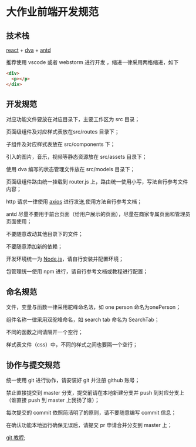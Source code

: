 # 大作业前端开发规范

## 技术栈

[react](https://react.docschina.org/tutorial/tutorial.html) + [dva](https://dvajs.com/) + [antd](https://ant.design/docs/react/getting-started-cn)

推荐使用 vscode 或者 webstorm 进行开发 ，缩进一律采用两格缩进，如下

~~~html
<div>
  <p></p>
</div>
~~~

## 开发规范

对应功能文件要放在对应目录下，主要工作区为 src 目录；

页面级组件及对应样式表放在src/routes 目录下；

子组件及对应样式表放在 src/components 下；

引入的图片，音乐，视频等静态资源放在 src/assets 目录下；

使用 dva 编写的状态管理文件放在 src/models 目录下；

页面级组件路由统一挂载到 router.js 上，路由统一使用小写，写法自行参考文件内容；

http 请求一律使用 [axios](https://www.axios-http.cn/) 进行发送,使用方法自行参考文档；

antd 尽量不要用于前台页面（给用户展示的页面），尽量在商家专属页面和管理员页面使用；

不要随意改动其他目录下的文件；

不要随意添加新的依赖；

开发环境统一为 [Node.js](http://nodejs.cn/)，请自行安装并配置环境；

包管理统一使用 npm 进行，请自行参考文档或教程进行配置；

## 命名规范

文件，变量与函数一律采用驼峰命名法，如 one person 命名为onePerson；

组件名称一律采用双驼峰命名，如 search tab 命名为 SearchTab；

不同的函数之间请隔开一个空行；

样式表文件（css）中，不同的样式之间也要隔一个空行；

## 协作与提交规范

统一使用 git 进行协作，请安装好 git 并注册 github 账号；

禁止直接提交到 master 分支，提交前请在本地新建分支并 push 到对应分支上（谁直接 push 到 master 上我扬了谁）；

每次提交的 commit 依照简洁明了的原则，请不要随意编写 commit 信息；

在确认功能本地运行确保无误后，请提交 pr 申请合并分支到 master 上；

[git 教程](https://www.liaoxuefeng.com/wiki/896043488029600);
